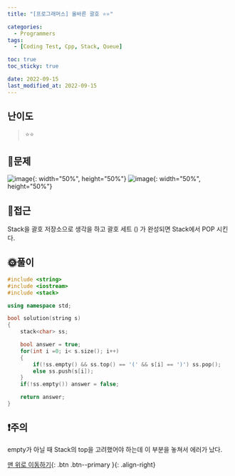 ```yaml
---
title: "[프로그래머스] 올바른 괄호 ⭐⭐"

categories:
  - Programmers
tags:
  - [Coding Test, Cpp, Stack, Queue]

toc: true
toc_sticky: true

date: 2022-09-15
last_modified_at: 2022-09-15
---
```


## 난이도

> ⭐⭐

## 📜문제

![image](https://user-images.githubusercontent.com/81313733/190312836-e4c0fb28-32f8-49e0-8903-c7cc0aff3987.png){: width="50%", height="50%"}
![image](https://user-images.githubusercontent.com/81313733/190312973-a32dc183-a055-417a-84d3-aaadc4dfff9f.png){: width="50%", height="50%"}

## 🔎접근

Stack을 괄호 저장소으로 생각을 하고 괄호 세트 () 가 완성되면 Stack에서 POP 시킨다.

## 🌞풀이

```c++
#include <string>
#include <iostream>
#include <stack>

using namespace std;

bool solution(string s)
{
    stack<char> ss;

    bool answer = true;
    for(int i =0; i< s.size(); i++)
    {
        if(!ss.empty() && ss.top() == '(' && s[i] == ')') ss.pop();
        else ss.push(s[i]);
    }
    if(!ss.empty()) answer = false;

    return answer;
}
```

## ❗주의

empty가 아닐 때 Stack의 top을 고려했어야 하는데 이 부분을 놓쳐서 에러가 났다.

[맨 위로 이동하기](#){: .btn .btn--primary }{: .align-right}
